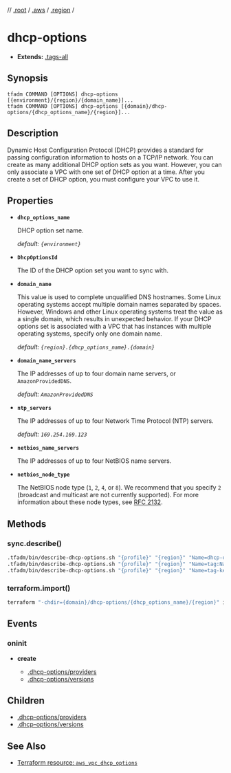 // [.root] / [.aws] / [.region] /

# dhcp-options

- **Extends:** [.tags-all]

## Synopsis

```
tfadm COMMAND [OPTIONS] dhcp-options [{environment}/{region}/{domain_name}]...
tfadm COMMAND [OPTIONS] dhcp-options [{domain}/dhcp-options/{dhcp_options_name}/{region}]...
```

## Description

Dynamic Host Configuration Protocol (DHCP) provides a standard for passing configuration information to hosts on a TCP/IP network. You can create as many additional DHCP option sets as you want. However, you can only associate a VPC with one set of DHCP option at a time. After you create a set of DHCP option, you must configure your VPC to use it.

## Properties

- **`dhcp_options_name`**

  DHCP option set name.

  *default: `{environment}`*

- **`DhcpOptionsId`**

  The ID of the DHCP option set you want to sync with.

- **`domain_name`**

  This value is used to complete unqualified DNS hostnames. Some Linux operating systems accept multiple domain names separated by spaces. However, Windows and other Linux operating systems treat the value as a single domain, which results in unexpected behavior. If your DHCP options set is associated with a VPC that has instances with multiple operating systems, specify only one domain name.

  *default: `{region}.{dhcp_options_name}.{domain}`*

- **`domain_name_servers`**

  The IP addresses of up to four domain name servers, or `AmazonProvidedDNS`.

  *default: `AmazonProvidedDNS`*

- **`ntp_servers`**

  The IP addresses of up to four Network Time Protocol (NTP) servers.

  *default: `169.254.169.123`*

- **`netbios_name_servers`**

  The IP addresses of up to four NetBIOS name servers.

- **`netbios_node_type`**

  The NetBIOS node type (`1`, `2`, `4`, or `8`). We recommend that you specify `2` (broadcast and multicast are not currently supported). For more information about these node types, see [RFC 2132](http://www.ietf.org/rfc/rfc2132.txt).

## Methods

### sync.describe()

```bash
.tfadm/bin/describe-dhcp-options.sh "{profile}" "{region}" "Name=dhcp-options-id,Values={DhcpOptionsId}" "Name=tag-key,Values=Name" || \
.tfadm/bin/describe-dhcp-options.sh "{profile}" "{region}" "Name=tag:Name,Values={dhcp_options_name}" || \
.tfadm/bin/describe-dhcp-options.sh "{profile}" "{region}" "Name=tag-key,Values=Name"
```

### terraform.import()

```bash
terraform "-chdir={domain}/dhcp-options/{dhcp_options_name}/{region}" import "-input=false" "aws_vpc_dhcp_options.this" "{DhcpOptionsId}"
```

## Events

### oninit

- **create**

  - [.dhcp-options/providers]
  - [.dhcp-options/versions]

## Children

- [.dhcp-options/providers]
- [.dhcp-options/versions]

## See Also

- [Terraform resource: `aws_vpc_dhcp_options`](https://registry.terraform.io/providers/hashicorp/aws/latest/docs/resources/vpc_dhcp_options)

[.aws]: README.md
[.region]: .region.md
[.root]: ../../../.tfadm/resources/README.md
[.tags-all]: .tags-all.md
[.dhcp-options/providers]: .dhcp-options/providers.md
[.dhcp-options/versions]: .dhcp-options/versions.md

